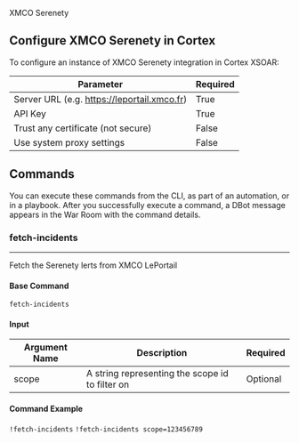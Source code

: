 XMCO Serenety


## Configure XMCO Serenety in Cortex

To configure an instance of XMCO Serenety integration in Cortex XSOAR:



| **Parameter**                               | **Required** |
|---------------------------------------------| ------------ |
| Server URL (e.g. <https://leportail.xmco.fr>) | True         |
| API Key                                     | True         |
| Trust any certificate (not secure)          | False        |
| Use system proxy settings                   | False        |


## Commands

You can execute these commands from the CLI, as part of an automation, or in a playbook.
After you successfully execute a command, a DBot message appears in the War Room with the command details.


### fetch-incidents

---

Fetch the Serenety lerts from XMCO LePortail

#### Base Command

`fetch-incidents`

#### Input

| **Argument Name** | **Description**                                 | **Required** |
|-------------------|-------------------------------------------------| ------------ |
| scope             | A string representing the scope id to filter on | Optional     |

#### Command Example

`!fetch-incidents`
`!fetch-incidents scope=123456789`